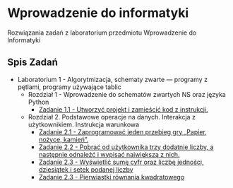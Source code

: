 # Wprowadzenie do informatyki
Rozwiązania zadań z laboratorium przedmiotu Wprowadzenie do Informatyki

## Spis Zadań

- Laboratorium 1 - Algorytmizacja, schematy zwarte — programy z pętlami, programy używające tablic
    - Rozdział 1 - Wprowadzenie do schematów zwartych NS oraz języka Python
        - [Zadanie 1.1 - Utworzyć projekt i zamieścić kod z instrukcji.](lab-1/zad-1.py)
    - Rozdział 2. Podstawowe operacje na danych. Interakcja z użytkownikiem. Instrukcja warunkowa
        - [Zadanie 2.1 - Zaprogramować jeden przebieg gry „Papier, nożyce, kamień”.](lab-1/zad-2-1.py)
        - [Zadanie 2.2 - Pobrać od użytkownika trzy dodatnie liczby, a następnie odnaleźć i wypisać największą z nich.](lab-1/zad-2-2.py)
        - [Zadanie 2.3 - Wyświetlić sumę cyfr oraz liczbę jedności, dziesiątek i setek podanej liczby](lab-1/zad-2-3.py)
        - [Zadanie 2.3 - Pierwiastki równania kwadratowego](lab-1/zad-2-4.py)
